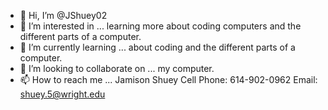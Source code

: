 - 👋 Hi, I’m @JShuey02
- 👀 I’m interested in ... learning more about coding computers and the different parts of a computer.
- 🌱 I’m currently learning ... about coding and the different parts of a computer.
- 💞️ I’m looking to collaborate on ... my computer.
- 📫 How to reach me ... Jamison Shuey Cell Phone: 614-902-0962 Email: shuey.5@wright.edu

<!---
JShuey02/JShuey02 is a ✨ special ✨ repository because its `README.md` (this file) appears on your GitHub profile.
You can click the Preview link to take a look at your changes.
--->

